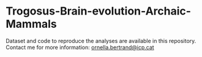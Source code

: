 # Trogosus-Brain-evolution-Archaic-Mammals

Dataset and code to reproduce the analyses are available in this repository. Contact me for more information: ornella.bertrand@icp.cat
